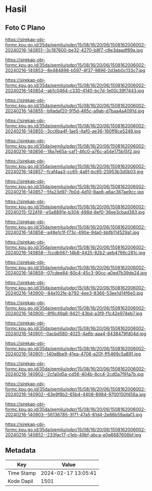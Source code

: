 # Hasil

## Foto C Plano

https://sirekap-obj-formc.kpu.go.id/35da/pemilu/pdpr/15/08/16/20/06/1508162006002-20240216-140851--3c187600-be32-4270-b8f7-c8e3daadf89a.jpg

https://sirekap-obj-formc.kpu.go.id/35da/pemilu/pdpr/15/08/16/20/06/1508162006002-20240216-140853--8e484896-b597-4f37-9896-2d3eb0c133c7.jpg

https://sirekap-obj-formc.kpu.go.id/35da/pemilu/pdpr/15/08/16/20/06/1508162006002-20240216-140854--ab1c0464-c330-4140-bc7d-1e00c39f7443.jpg

https://sirekap-obj-formc.kpu.go.id/35da/pemilu/pdpr/15/08/16/20/06/1508162006002-20240216-140855--b9adaf20-915d-465c-a9ab-d7baa4a4091d.jpg

https://sirekap-obj-formc.kpu.go.id/35da/pemilu/pdpr/15/08/16/20/06/1508162006002-20240216-140855--3cc6ba4f-1ae5-4af0-ae36-160ff8ce5249.jpg

https://sirekap-obj-formc.kpu.go.id/35da/pemilu/pdpr/15/08/16/20/06/1508162006002-20240216-140856--18a7e65a-caf1-46c0-a76c-a54e175b15f2.jpg

https://sirekap-obj-formc.kpu.go.id/35da/pemilu/pdpr/15/08/16/20/06/1508162006002-20240216-140857--fcaf4aa3-cc65-4a91-bc65-25953b3d0b03.jpg

https://sirekap-obj-formc.kpu.go.id/35da/pemilu/pdpr/15/08/16/20/06/1508162006002-20240216-140857--5fa23d97-7b0d-4d10-8ae8-a6ac367ae9cc.jpg

https://sirekap-obj-formc.kpu.go.id/35da/pemilu/pdpr/15/08/16/20/06/1508162006002-20240215-122419--e5a8891e-b304-498d-8ef0-36ee3cbad383.jpg

https://sirekap-obj-formc.kpu.go.id/35da/pemilu/pdpr/15/08/16/20/06/1508162006002-20240216-140858--a48e1c1f-f73c-490e-9da0-bbfb114529a1.jpg

https://sirekap-obj-formc.kpu.go.id/35da/pemilu/pdpr/15/08/16/20/06/1508162006002-20240216-140858--7ccdb567-14b8-4425-82b2-aeb4766c281c.jpg

https://sirekap-obj-formc.kpu.go.id/35da/pemilu/pdpr/15/08/16/20/06/1508162006002-20240216-140859--07cdee84-80c4-45c3-90cc-a0ed7b39de24.jpg

https://sirekap-obj-formc.kpu.go.id/35da/pemilu/pdpr/15/08/16/20/06/1508162006002-20240216-140900--84e102fe-b792-4ee3-8366-53ee1d14f6e0.jpg

https://sirekap-obj-formc.kpu.go.id/35da/pemilu/pdpr/15/08/16/20/06/1508162006002-20240216-140900--8f9c49a8-9421-43bd-a3f9-f1c42e974eb7.jpg

https://sirekap-obj-formc.kpu.go.id/35da/pemilu/pdpr/15/08/16/20/06/1508162006002-20240216-140901--0acbd580-4025-4a6b-aaa4-8438479fd04d.jpg

https://sirekap-obj-formc.kpu.go.id/35da/pemilu/pdpr/15/08/16/20/06/1508162006002-20240216-140901--140e8be9-41ea-4706-a20f-ff5469c5a891.jpg

https://sirekap-obj-formc.kpu.go.id/35da/pemilu/pdpr/15/08/16/20/06/1508162006002-20240216-140902--2cfa0d5a-cd56-404b-8cc4-2cd0a7f91a7b.jpg

https://sirekap-obj-formc.kpu.go.id/35da/pemilu/pdpr/15/08/16/20/06/1508162006002-20240216-140902--63e9f8b2-65b4-4408-8984-9700150f456a.jpg

https://sirekap-obj-formc.kpu.go.id/35da/pemilu/pdpr/15/08/16/20/06/1508162006002-20240216-140903--56136785-3f71-47a5-81d4-2e86b59adaf3.jpg

https://sirekap-obj-formc.kpu.go.id/35da/pemilu/pdpr/15/08/16/20/06/1508162006002-20240216-140852--233fac17-c1eb-49bf-abca-e0e6687606bf.jpg


## Metadata

| Key        | Value               |
| ---------- | ------------------- |
| Time Stamp | 2024-02-17 13:05:41 |
| Kode Dapil | 1501                |




